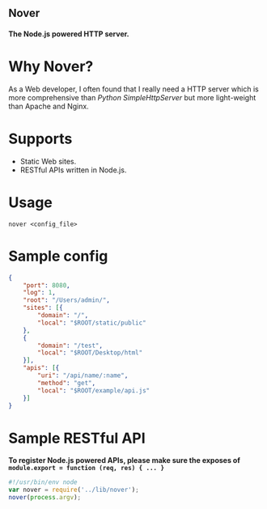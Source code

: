 ## Nover

#### The Node.js powered HTTP server.

Why Nover?
==========

As a Web developer, I often found that I really need a HTTP server which is more comprehensive than *Python SimpleHttpServer* but more light-weight than Apache and Nginx.

Supports
========

* Static Web sites.
* RESTful APIs written in Node.js.

Usage
=====

    nover <config_file>

Sample config
=============

```json
{
    "port": 8080,
    "log": 1,
    "root": "/Users/admin/",
    "sites": [{
        "domain": "/",
        "local": "$ROOT/static/public"
    },
    {
        "domain": "/test",
        "local": "$ROOT/Desktop/html"
    }],
    "apis": [{
        "uri": "/api/name/:name",
        "method": "get",
        "local": "$ROOT/example/api.js"
    }]
}
```

Sample RESTful API
==================

**To register Node.js powered APIs, please make sure the exposes of `module.export = function (req, res) { ... }`**

```javascript
#!/usr/bin/env node
var nover = require('../lib/nover');
nover(process.argv);
```


